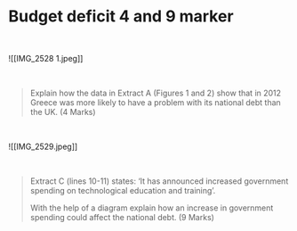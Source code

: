 # Budget deficit 4 and 9 marker

</br>


![[IMG_2528 1.jpeg]]

</br>

> Explain how the data in Extract A (Figures 1 and 2) show that in 2012 Greece was more likely to have a problem with its national debt than the UK. (4 Marks)



</br>

![[IMG_2529.jpeg]]

</br>

> Extract C (lines 10-11) states: ‘It has announced increased government spending on technological education and training’.
> 
> With the help of a diagram explain how an increase in government spending could affect the national debt. (9 Marks)